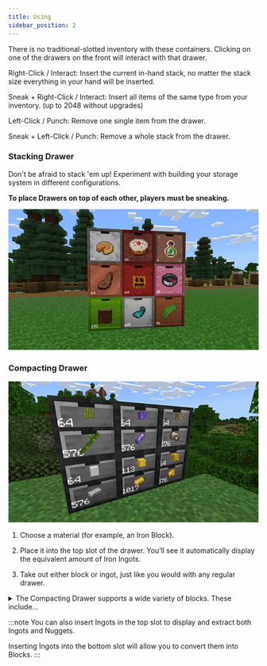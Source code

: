 ```yaml
---
title: Using
sidebar_position: 2
---
```


There is no traditional-slotted inventory with these containers.
Clicking on one of the drawers on the front will interact with that drawer.

Right-Click / Interact: Insert the current in-hand stack, no matter the stack size everything in your hand will be inserted.

Sneak + Right-Click / Interact: Insert all items of the same type from your inventory. (up to 2048 without upgrades)

Left-Click / Punch: Remove one single item from the drawer.

Sneak + Left-Click / Punch: Remove a whole stack from the drawer.

### Stacking Drawer

Don't be afraid to stack 'em up! Experiment with building your storage system in different configurations.

**To place Drawers on top of each other, players must be sneaking.**

![Drawer stacking](../_assets/images/drawers-stacking.webp)


### Compacting Drawer

![Compacting Drawer](../_assets/images/compacting-drawers.webp)

1. Choose a material (for example, an Iron Block).

2. Place it into the top slot of the drawer. You’ll see it automatically display the equivalent amount of Iron Ingots.

3. Take out either block or ingot, just like you would with any regular drawer.

<details>
<summary>The Compacting Drawer supports a wide variety of blocks. These include...</summary>
- Iron Ingot -> Iron Nugget
- Iron Block -> Iron Ingot
- Gold Ingot -> Gold Nugget
- Gold Block -> Gold Ingot
- Diamond Block -> Diamond
- Emerald Block -> Emerald
- Lapis Block -> Lapis Lazuli
- Quartz Block -> Quartz
- Netherite Block -> Netherite Ingot
- Copper Block -> Copper Ingot
- Coal Block -> Coal
- Redstone Block -> Redstone
- Slime Block -> Slime Ball
- Clay Block -> Clay
- Melon Block -> Melon Slice
- Raw Copper Block -> Raw Copper
- Raw Gold Block -> Raw Gold
- Raw Iron Block -> Raw Iron
- Snow Block -> Snow
- Packed Ice -> Ice
- Blue Ice -> Packed Ice
- Stone Bricks -> Stone
- Glowstone -> Glowstone Dust
- Bone Block -> Bone Meal
- Bamboo Block -> Bamboo
- Hay Block -> Wheat
- Amethyst Block -> Amethyst Shard

</details>

:::note
You can also insert Ingots in the top slot to display and extract both Ingots and Nuggets.

Inserting Ingots into the bottom slot will allow you to convert them into Blocks.
:::
